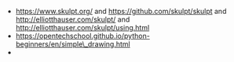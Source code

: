 * https://www.skulpt.org/ and https://github.com/skulpt/skulpt and http://elliotthauser.com/skulpt/ and http://elliotthauser.com/skulpt/using.html
* https://opentechschool.github.io/python-beginners/en/simple\_drawing.html
* 
